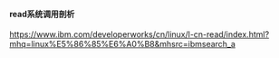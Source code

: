 #### read系统调用剖析
https://www.ibm.com/developerworks/cn/linux/l-cn-read/index.html?mhq=linux%E5%86%85%E6%A0%B8&mhsrc=ibmsearch_a
